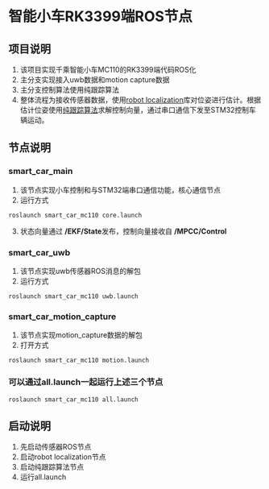 # 智能小车RK3399端ROS节点
## 项目说明
1. 该项目实现千乘智能小车MC110的RK3399端代码ROS化
2. 主分支实现接入uwb数据和motion capture数据
3. 主分支控制算法使用纯跟踪算法
4. 整体流程为接收传感器数据，使用[robot localization](http://docs.ros.org/en/noetic/api/robot_localization/html/index.html)库对位姿进行估计。根据估计位姿使用[纯跟踪算法](https://github.com/Mrhonor/Pure_Pursuit)求解控制向量，通过串口通信下发至STM32控制车辆运动。

## 节点说明
### **smart_car_main** 
1. 该节点实现小车控制和与STM32端串口通信功能，核心通信节点
2. 运行方式
```
roslaunch smart_car_mc110 core.launch
```
3. 状态向量通过 **/EKF/State**发布，控制向量接收自 **/MPCC/Control**

### **smart_car_uwb** 
1. 该节点实现uwb传感器ROS消息的解包
2. 运行方式
```
roslaunch smart_car_mc110 uwb.launch
```

### **smart_car_motion_capture** 
1. 该节点实现motion_capture数据的解包
2. 打开方式
```
roslaunch smart_car_mc110 motion.launch
```

### 可以通过all.launch一起运行上述三个节点
```
roslaunch smart_car_mc110 all.launch
```

## 启动说明
1. 先启动传感器ROS节点
2. 启动robot localization节点
3. 启动纯跟踪算法节点
4. 运行all.launch

